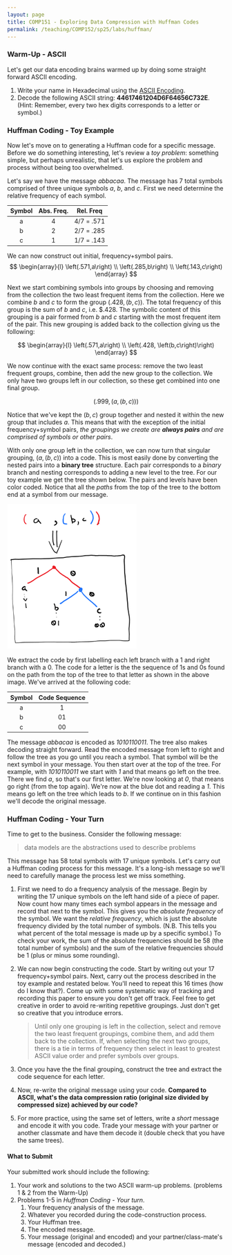 ```yaml
---
layout: page
title: COMP151 - Exploring Data Compression with Huffman Codes
permalink: /teaching/COMP152/sp25/labs/huffman/
---
```


### Warm-Up - ASCII 

Let's get our data encoding brains warmed up by doing some straight forward ASCII encoding.  

1. Write your name in Hexadecimal using the [ASCII Encoding](https://www.asciitable.com/). 
2. Decode the following ASCII string: **44617461204D6F64656C732E**. (Hint: Remember, every two hex digits corresponds to a letter or symbol.)

### Huffman Coding - Toy Example

Now let's move on to generating a Huffman code for a specific message. Before we do something interesting, let's review a *toy problem*: something simple, but perhaps unrealistic, that let's us explore the problem and process without being too overwhelmed. 

Let's say we have the message *abbacaa*. The message has 7 total symbols comprised of three unique symbols *a*, *b*, and *c*.  First we need determine the relative frequency of each symbol.

| Symbol | Abs. Freq. | Rel. Freq |
| :--: | :--: | :--: |
|  a | 4 | 4/7 = .571 |
|  b | 2 | 2/7 = .285 |
|  c | 1 | 1/7 = .143 |

We can now construct out initial, frequency+symbol pairs. 
$$
\begin{array}{l}
\left(.571,a\right) \\
\left(.285,b\right) \\
\left(.143,c\right) 
\end{array}
$$

Next we start combining symbols into groups by choosing and removing from the collection the two least frequent items from the collection.  Here we combine *b* and *c* to form the group $\left(.428, \left(b,c\right)\right)$. The total frequency of this group is the sum of $b$ and $c$, i.e. $.428. The symbolic content of this grouping is a pair formed from $b$ and $c$ starting with the most frequent item of the pair. This new grouping is added back to the collection giving us the following:

$$
\begin{array}{l}
\left(.571,a\right) \\
\left(.428, \left(b,c\right)\right)
\end{array}
$$

We now continue with the exact same process: remove the two least frequent groups, combine, then add the new group to the collection. We only have two groups left in our collection, so these get combined into one final group. 

$$
\left(.999,\left(a,\left(b,c\right)\right)\right)
$$

Notice that we've kept the $\left(b,c\right)$ group together and nested it within the new group that includes $a$. This means that with the exception of the initial frequency+symbol pairs, *the groupings we create are **always pairs** and are comprised of symbols or other pairs*. 

With only one group left in the collection, we can now turn that singular grouping, $\left(a,\left(b,c\right)\right)$ into a code. This is most easily done by converting the nested pairs into a **binary tree** structure. Each pair corresponds to a *binary* branch and nesting corresponds to adding a new level to the tree.  For our toy example we get the tree shown below. The pairs and levels have been color coded. Notice that all the *paths* from the top of the tree to the bottom end at a symbol from our message. 

<img src="HuffStuff-pairs2tree.png" width="300">

We extract the code by first labelling each left branch with a 1 and right branch with a 0. The code for a letter is the the sequence of 1s and 0s found on the path from the top of the tree to that letter as shown in the above image. We've arrived at the following code:

| Symbol | Code Sequence |
| :--: | :--: |
| a | 1 |
| b | 01 |
| c | 00 |

The message *abbacaa* is encoded as *1010110011*.  The tree also makes decoding straight forward.  Read the encoded message from left to right and follow the tree as you go until you reach a symbol.  That symbol will be the next symbol in your message. You then start over at the top of the tree.  For example, with *1010110011* we start with *1* and that means go left on the tree. There we find *a*, so that's our first letter. We're now looking at *0*, that means go right (from the top again). We're now at the blue dot and reading a *1*. This means go left on the tree which leads to *b*.  If we continue on in this fashion we'll decode the original message. 

### Huffman Coding - Your Turn

Time to get to the business. Consider the following message:

> data models are the abstractions used to describe problems

This message has 58 total symbols with 17 unique symbols. Let's carry out a Huffman coding process for this message. It's a long-ish message so we'll need to carefully manage the process lest we miss something. 

1. First we need to do a frequency analysis of the message. Begin by writing the 17 unique symbols on the left hand side of a piece of paper. Now count how many times each symbol appears in the message and record that next to the symbol. This gives you the *absolute frequency* of the symbol. We want the *relative frequency*, which is just the absolute frequency divided by the total number of symbols. (N.B. This tells you what percent of the total message is made up by a specific symbol.) To check your work, the sum of the absolute frequencies should be 58 (the total number of symbols) and the sum of the relative frequencies should be 1 (plus or minus some rounding).
2. We can now begin constructing the code. Start by writing out your 17 frequency+symbol pairs. Next, carry out the process described in the toy example and restated below. You'll need to repeat this 16 times (how do I know that?). Come up with some systematic way of tracking and recording this paper to ensure you don't get off track. Feel free to get creative in order to avoid re-writing repetitive groupings. Just don't get so creative that you introduce errors. 
        
    > Until only one grouping is left in the collection, select and remove the two least frequent groupings, combine them, and add them back to the collection. If, when selecting the next two groups, there is a tie in terms of frequency then select in least to greatest ASCII value order and prefer symbols over groups. 

3. Once you have the the final grouping, construct the tree and extract the code sequence for each letter. 
4. Now, re-write the original message using your code. **Compared to ASCII, what's the data compression ratio (original size divided by compressed size) achieved by our code?**
5. For more practice, using the same set of letters, write a *short* message and encode it with you code. Trade your message with your partner or another classmate and have them decode it (double check that you have the same trees).

#### What to Submit

Your submitted work should include the following:

1. Your work and solutions to the two ASCII warm-up problems. (problems 1 & 2 from the Warm-Up)
2. Problems 1-5 in *Huffman Coding - Your turn*.
    1. Your frequency analysis of the message. 
    2. Whatever you recorded during the code-construction process. 
    3. Your Huffman tree.
    4. The encoded message. 
    5. Your message (original and encoded) and your partner/class-mate's message (encoded and decoded.)